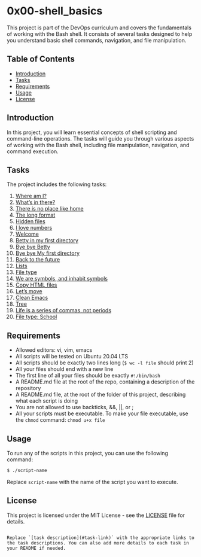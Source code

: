 # 0x00-shell_basics

This project is part of the DevOps curriculum and covers the fundamentals of working with the Bash shell. It consists of several tasks designed to help you understand basic shell commands, navigation, and file manipulation.

## Table of Contents

- [Introduction](#introduction)
- [Tasks](#tasks)
- [Requirements](#requirements)
- [Usage](#usage)
- [License](#license)

## Introduction

In this project, you will learn essential concepts of shell scripting and command-line operations. The tasks will guide you through various aspects of working with the Bash shell, including file manipulation, navigation, and command execution.

## Tasks

The project includes the following tasks:

1. [Where am I?](#task-0-where-am-i)
2. [What’s in there?](#task-1-whats-in-there)
3. [There is no place like home](#task-2-there-is-no-place-like-home)
4. [The long format](#task-3-the-long-format)
5. [Hidden files](#task-4-hidden-files)
6. [I love numbers](#task-5-i-love-numbers)
7. [Welcome](#task-6-welcome)
8. [Betty in my first directory](#task-7-betty-in-my-first-directory)
9. [Bye bye Betty](#task-8-bye-bye-betty)
10. [Bye bye My first directory](#task-9-bye-bye-my-first-directory)
11. [Back to the future](#task-10-back-to-the-future)
12. [Lists](#task-11-lists)
13. [File type](#task-12-file-type)
14. [We are symbols, and inhabit symbols](#task-13-we-are-symbols-and-inhabit-symbols)
15. [Copy HTML files](#task-14-copy-html-files)
16. [Let’s move](#task-15-lets-move)
17. [Clean Emacs](#task-16-clean-emacs)
18. [Tree](#task-17-tree)
19. [Life is a series of commas, not periods](#task-18-life-is-a-series-of-commas-not-periods)
20. [File type: School](#task-19-file-type-school)

## Requirements

- Allowed editors: vi, vim, emacs
- All scripts will be tested on Ubuntu 20.04 LTS
- All scripts should be exactly two lines long (`$ wc -l file` should print 2)
- All your files should end with a new line
- The first line of all your files should be exactly `#!/bin/bash`
- A README.md file at the root of the repo, containing a description of the repository
- A README.md file, at the root of the folder of this project, describing what each script is doing
- You are not allowed to use backticks, &&, ||, or ;
- All your scripts must be executable. To make your file executable, use the `chmod` command: `chmod u+x file`

## Usage

To run any of the scripts in this project, you can use the following command:

```bash
$ ./script-name
```

Replace `script-name` with the name of the script you want to execute.

## License

This project is licensed under the MIT License - see the [LICENSE](LICENSE) file for details.
```

Replace `[task description](#task-link)` with the appropriate links to the task descriptions. You can also add more details to each task in your README if needed.
